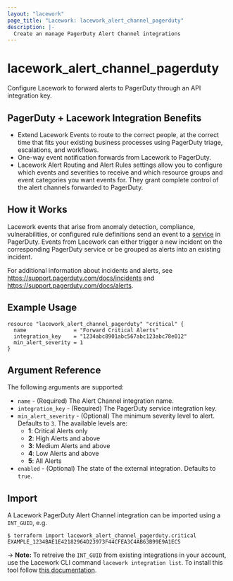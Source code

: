 ```yaml
---
layout: "lacework"
page_title: "Lacework: lacework_alert_channel_pagerduty"
description: |-
  Create an manage PagerDuty Alert Channel integrations
---
```


# lacework\_alert\_channel\_pagerduty

Configure Lacework to forward alerts to PagerDuty through an API integration key.

## PagerDuty + Lacework Integration Benefits
* Extend Lacework Events to route to the correct people, at the correct time that fits your existing business processes using PagerDuty triage, escalations, and workflows.
* One-way event notification forwards from Lacework to PagerDuty.
* Lacework Alert Routing and Alert Rules settings allow you to configure which events and severities to receive and which resource groups and event categories you want events for. They grant complete control of the alert channels forwarded to PagerDuty.

## How it Works
Lacework events that arise from anomaly detection, compliance, vulnerabilities, or configured rule definitions
send an event to a [service](https://support.pagerduty.com/docs/services-and-integrations#section-configuring-services-and-integrations)
in PagerDuty. Events from Lacework can either trigger a new incident on the corresponding PagerDuty service or
be grouped as alerts into an existing incident.

For additional information about incidents and alerts, see https://support.pagerduty.com/docs/incidents and https://support.pagerduty.com/docs/alerts.

## Example Usage

```hcl
resource "lacework_alert_channel_pagerduty" "critical" {
  name               = "Forward Critical Alerts"
  integration_key    = "1234abc8901abc567abc123abc78e012"
  min_alert_severity = 1
}
```

## Argument Reference

The following arguments are supported:

* `name` - (Required) The Alert Channel integration name.
* `integration_key` - (Required) The PagerDuty service integration key.
* `min_alert_severity` - (Optional) The minimum severity level to alert. Defaults to `3`.
  The available levels are:
  * **1**: Critical Alerts only
  * **2**: High Alerts and above
  * **3**: Medium Alerts and above
  * **4**: Low Alerts and above
  * **5**: All Alerts
* `enabled` - (Optional) The state of the external integration. Defaults to `true`.

## Import

A Lacework PagerDuty Alert Channel integration can be imported using a `INT_GUID`, e.g.

```
$ terraform import lacework_alert_channel_pagerduty.critical EXAMPLE_1234BAE1E42182964D23973F44CFEA3C4AB63B99E9A1EC5
```
-> **Note:** To retreive the `INT_GUID` from existing integrations in your account, use the
	Lacework CLI command `lacework integration list`. To install this tool follow
	[this documentation](https://github.com/lacework/go-sdk/wiki/CLI-Documentation#installation).

